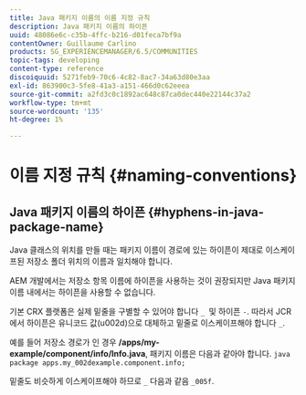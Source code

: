 ```yaml
---
title: Java 패키지 이름의 이름 지정 규칙
description: Java 패키지 이름의 하이픈
uuid: 48086e6c-c35b-4ffc-b216-d01feca7bf9a
contentOwner: Guillaume Carlino
products: SG_EXPERIENCEMANAGER/6.5/COMMUNITIES
topic-tags: developing
content-type: reference
discoiquuid: 5271feb9-70c6-4c82-8ac7-34a63d80e3aa
exl-id: 863900c3-5fe8-41a3-a151-466d0c62eeea
source-git-commit: a2fd3c0c1892ac648c87ca0dec440e22144c37a2
workflow-type: tm+mt
source-wordcount: '135'
ht-degree: 1%

---
```


# 이름 지정 규칙 {#naming-conventions}

## Java 패키지 이름의 하이픈 {#hyphens-in-java-package-name}

Java 클래스의 위치를 만들 때는 패키지 이름이 경로에 있는 하이픈이 제대로 이스케이프된 저장소 폴더 위치의 이름과 일치해야 합니다.

AEM 개발에서는 저장소 항목 이름에 하이픈을 사용하는 것이 권장되지만 Java 패키지 이름 내에서는 하이픈을 사용할 수 없습니다.

기본 CRX 플랫폼은 실제 밑줄을 구별할 수 있어야 합니다 `_ `및 하이픈 `-`. 따라서 JCR에서 하이픈은 유니코드 값(u002d)으로 대체하고 밑줄로 이스케이프해야 합니다 `_`.

예를 들어 저장소 경로가 인 경우 **/apps/my-example/component/info/Info.java**, 패키지 이름은 다음과 같아야 합니다. `java package apps.my_002dexample.component.info;`

밑줄도 비슷하게 이스케이프해야 하므로 `_` 다음과 같음 `_005f`.

